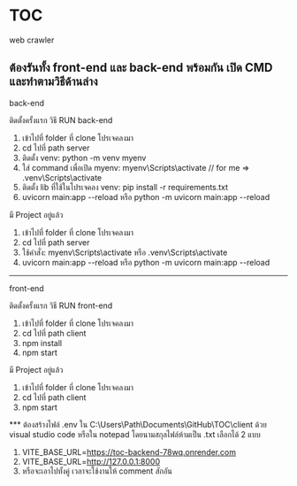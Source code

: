 # TOC
web crawler

ต้องรันทั้ง front-end และ back-end พร้อมกัน
เปิด CMD และทำตามวิธีด้านล่าง
---------------------------------------------------------------------------
back-end

ติดตั้งครั้งแรก วิธี RUN back-end
1. เข้าไปที่ folder ที่ clone โปรเจคลงมา
2. cd ไปที่ path server
3. ติดตั้ง venv: python -m venv myenv
4. ใส่ command เพื่อเปิด myenv: myenv\Scripts\activate  // for me => .venv\Scripts\activate
5. ติดตั้ง lib ที่ใช้ในโปรเจคลง venv: pip install -r requirements.txt
6. uvicorn main:app --reload หรือ python -m uvicorn main:app --reload

มี Project อยู่แล้ว
1. เข้าไปที่ folder ที่ clone โปรเจคลงมา
3. cd ไปที่ path server
2. ใช้คำสั่ง: myenv\Scripts\activate หรือ .venv\Scripts\activate
4. uvicorn main:app --reload หรือ python -m uvicorn main:app --reload
---------------------------------------------------------------------------
front-end

ติดตั้งครั้งแรก วิธี RUN front-end
1. เข้าไปที่ folder ที่ clone โปรเจคลงมา
2. cd ไปที่ path client
3. npm install
4. npm start

มี Project อยู่แล้ว
1. เข้าไปที่ folder ที่ clone โปรเจคลงมา
2. cd ไปที่ path client
3. npm start

*** ต้องสร้างไฟล์ .env ใน C:\Users\Path\Documents\GitHub\TOC\client ด้วย visual studio code หรือใน notepad โดยนามสกุลไฟล์ห้ามเป็น .txt เลือกได้ 2 แบบ
1. VITE_BASE_URL=https://toc-backend-78wq.onrender.com
2. VITE_BASE_URL=http://127.0.0.1:8000
3. หรือจะเอาไปทั้งคู่ เวลาจะใช้งานให้ comment สักอัน

